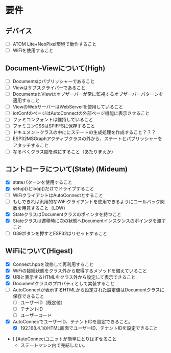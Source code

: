 
# 要件

## デバイス

- [ ] ATOM Lite+NeoPixel環境で動作すること
- [ ] WiFiを使用すること

## Document-Viewについて(High)

- [ ] Documentsはパブリッシャーであること
- [ ] Viewはサブスクライバーであること
- [ ] DocumentsとViewはオブザーバーが常に監視するオブザーバーパターンを適用すること
- [ ] ViewのWebサーバーはWebServerを使用していること
- [ ] iotConfのページはAutoConnectの外部ページ機能に表示させること
- [ ] ファミコンフォントは維持していること
- [ ] ファミコンCSSはSPIFFSに保存すること
- [ ] ドキュメントクラスの中ににステートの生成処理を作成すること？？？
- [ ] ESP32MSGraphアクティブクラスの外から、ステートとパブリッシャーをアタッチすること
- [ ] なるべくクラス間を疎にすること（あたりまえか）

## コントローラについて(State) (Mideum)

- [x] stateパターンを使用すること
- [x] setup()とloop()だけでドライブすること
- [ ] WiFiクライアントはAutoConnectとすること
- [ ] もしできれば汎用的なWiFiクライアントを使用できるようにコールバック関数を用意すること（LOW）
- [x] StateクラスはDocumentクラスのポインタを持つこと
- [x] Stateクラスは遷移時に次の状態へDocumentインスタンスのポインタを渡すこと
- [ ] G39ボタンを押すとESP32はリセットすること

## WiFiについて(Higest)

- [x] Connect.hppを改修して再利用すること
- [x] WiFiの接続状態をクラス外から取得するメソッドを備えていること
- [x] URIと表示するHTMLをクラス外から設定して表示できること
- [x] Documentクラスのプロパティとして実装すること
- [ ] AutoConnectが表示するHTMLから設定された設定値はDocumentクラスに保存できること
  - [ ] ユーザーID（既定値）  
  - [ ] テナントID
  - [ ] ユーザーコード
- [x] AutoConnecでユーザーID、テナントIDを設定できること。
  - [x] 192.168.4.1のHTML画面でユーザーID、テナントIDを設定できること
- [ ]AutoConnectユニットが簡単にとりはずせること
  - ステートマシン内で完結したい。
